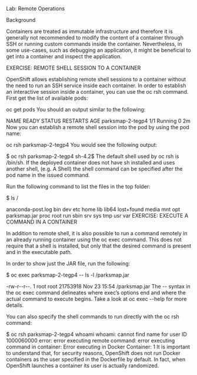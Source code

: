 Lab: Remote Operations

Background

Containers are treated as immutable infrastructure and therefore it is generally not recommended to modify the content of a container through SSH or running custom commands inside the container. Nevertheless, in some use-cases, such as debugging an application, it might be beneficial to get into a container and inspect the application.

EXERCISE: REMOTE SHELL SESSION TO A CONTAINER

OpenShift allows establishing remote shell sessions to a container without the need to run an SSH service inside each container. In order to establish an interactive session inside a container, you can use the oc rsh command. First get the list of available pods:

oc get pods
You should an output similar to the following:

NAME               READY     STATUS    RESTARTS   AGE
parksmap-2-tegp4   1/1       Running   0          2m
Now you can establish a remote shell session into the pod by using the pod name:

oc rsh parksmap-2-tegp4
You would see the following output:

$ oc rsh parksmap-2-tegp4
sh-4.2$
The default shell used by oc rsh is /bin/sh. If the deployed container does not have sh installed and uses another shell, (e.g. A Shell) the shell command can be specified after the pod name in the issued command.

Run the following command to list the files in the top folder:

$ ls /

anaconda-post.log  bin  dev  etc  home  lib  lib64  lost+found  media  mnt  opt  parksmap.jar  proc  root  run  sbin  srv  sys  tmp  usr  var
EXERCISE: EXECUTE A COMMAND IN A CONTAINER

In addition to remote shell, it is also possible to run a command remotely in an already running container using the oc exec command. This does not require that a shell is installed, but only that the desired command is present and in the executable path.

In order to show just the JAR file, run the following:

$ oc exec parksmap-2-tegp4 -- ls -l /parksmap.jar

-rw-r--r--. 1 root root 21753918 Nov 23 15:54 /parksmap.jar
The -- syntax in the oc exec command delineates where exec’s options end and where the actual command to execute begins. Take a look at oc exec --help for more details.

You can also specify the shell commands to run directly with the oc rsh command:

$ oc rsh parksmap-2-tegp4 whoami
whoami: cannot find name for user ID 1000060000
error: error executing remote command: error executing command in container: Error executing in Docker Container: 1
It is important to understand that, for security reasons, OpenShift does not run Docker containers as the user specified in the Dockerfile by default. In fact, when OpenShift launches a container its user is actually randomized.
